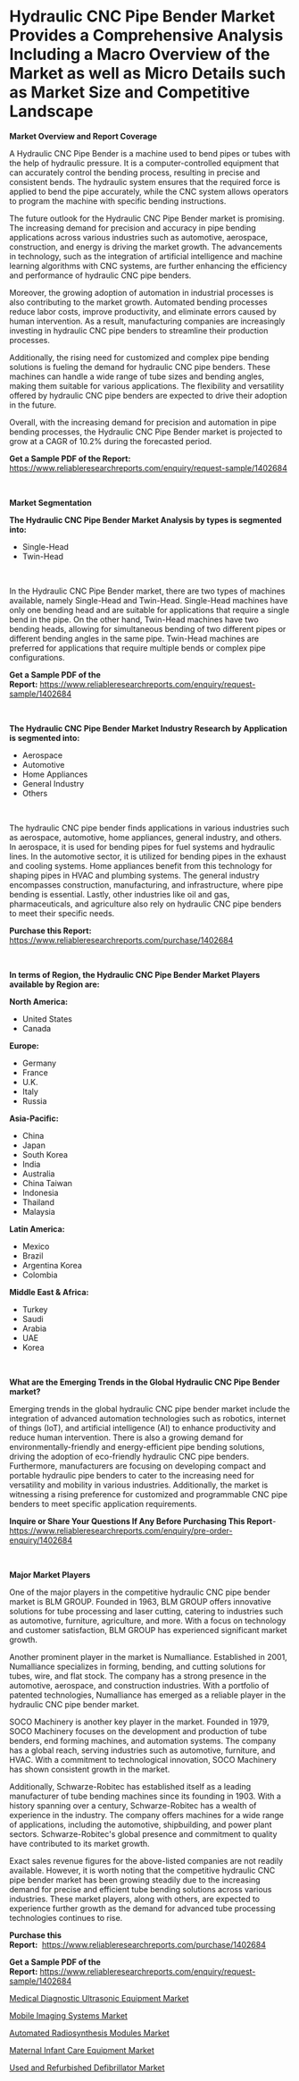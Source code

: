 <p><h1>Hydraulic CNC Pipe Bender Market Provides a Comprehensive Analysis Including a Macro Overview of the Market as well as Micro Details such as Market Size and Competitive Landscape</h1></p><p><strong>Market Overview and Report Coverage</strong></p>
<p><p>A Hydraulic CNC Pipe Bender is a machine used to bend pipes or tubes with the help of hydraulic pressure. It is a computer-controlled equipment that can accurately control the bending process, resulting in precise and consistent bends. The hydraulic system ensures that the required force is applied to bend the pipe accurately, while the CNC system allows operators to program the machine with specific bending instructions.</p><p>The future outlook for the Hydraulic CNC Pipe Bender market is promising. The increasing demand for precision and accuracy in pipe bending applications across various industries such as automotive, aerospace, construction, and energy is driving the market growth. The advancements in technology, such as the integration of artificial intelligence and machine learning algorithms with CNC systems, are further enhancing the efficiency and performance of hydraulic CNC pipe benders.</p><p>Moreover, the growing adoption of automation in industrial processes is also contributing to the market growth. Automated bending processes reduce labor costs, improve productivity, and eliminate errors caused by human intervention. As a result, manufacturing companies are increasingly investing in hydraulic CNC pipe benders to streamline their production processes.</p><p>Additionally, the rising need for customized and complex pipe bending solutions is fueling the demand for hydraulic CNC pipe benders. These machines can handle a wide range of tube sizes and bending angles, making them suitable for various applications. The flexibility and versatility offered by hydraulic CNC pipe benders are expected to drive their adoption in the future.</p><p>Overall, with the increasing demand for precision and automation in pipe bending processes, the Hydraulic CNC Pipe Bender market is projected to grow at a CAGR of 10.2% during the forecasted period.</p></p>
<p><strong>Get a Sample PDF of the Report:</strong> <a href="https://www.reliableresearchreports.com/enquiry/request-sample/1402684">https://www.reliableresearchreports.com/enquiry/request-sample/1402684</a></p>
<p>&nbsp;</p>
<p><strong>Market Segmentation</strong></p>
<p><strong>The Hydraulic CNC Pipe Bender Market Analysis by types is segmented into:</strong></p>
<p><ul><li>Single-Head</li><li>Twin-Head</li></ul></p>
<p>&nbsp;</p>
<p><p>In the Hydraulic CNC Pipe Bender market, there are two types of machines available, namely Single-Head and Twin-Head. Single-Head machines have only one bending head and are suitable for applications that require a single bend in the pipe. On the other hand, Twin-Head machines have two bending heads, allowing for simultaneous bending of two different pipes or different bending angles in the same pipe. Twin-Head machines are preferred for applications that require multiple bends or complex pipe configurations.</p></p>
<p><strong>Get a Sample PDF of the Report:</strong>&nbsp;<a href="https://www.reliableresearchreports.com/enquiry/request-sample/1402684">https://www.reliableresearchreports.com/enquiry/request-sample/1402684</a></p>
<p>&nbsp;</p>
<p><strong>The Hydraulic CNC Pipe Bender Market Industry Research by Application is segmented into:</strong></p>
<p><ul><li>Aerospace</li><li>Automotive</li><li>Home Appliances</li><li>General Industry</li><li>Others</li></ul></p>
<p>&nbsp;</p>
<p><p>The hydraulic CNC pipe bender finds applications in various industries such as aerospace, automotive, home appliances, general industry, and others. In aerospace, it is used for bending pipes for fuel systems and hydraulic lines. In the automotive sector, it is utilized for bending pipes in the exhaust and cooling systems. Home appliances benefit from this technology for shaping pipes in HVAC and plumbing systems. The general industry encompasses construction, manufacturing, and infrastructure, where pipe bending is essential. Lastly, other industries like oil and gas, pharmaceuticals, and agriculture also rely on hydraulic CNC pipe benders to meet their specific needs.</p></p>
<p><strong>Purchase this Report:</strong>&nbsp; <a href="https://www.reliableresearchreports.com/purchase/1402684">https://www.reliableresearchreports.com/purchase/1402684</a></p>
<p>&nbsp;</p>
<p><strong>In terms of Region, the Hydraulic CNC Pipe Bender Market Players available by Region are:</strong></p>
<p>
    <p> <strong> North America: </strong>
        <ul>
            <li>United States</li>
            <li>Canada</li>
        </ul>
        </p> 
    <p> <strong> Europe: </strong>
        <ul>
            <li>Germany</li>
            <li>France</li>
            <li>U.K.</li>
            <li>Italy</li>
            <li>Russia</li>
        </ul>
        </p> 
    <p> <strong> Asia-Pacific: </strong>
        <ul>
            <li>China</li>
            <li>Japan</li>
            <li>South Korea</li>
            <li>India</li>
            <li>Australia</li>
            <li>China Taiwan</li>
            <li>Indonesia</li>
            <li>Thailand</li>
            <li>Malaysia</li>
        </ul>
        </p> 
    <p> <strong> Latin America: </strong>
        <ul>
            <li>Mexico</li>
            <li>Brazil</li>
            <li>Argentina Korea</li>
            <li>Colombia</li>
        </ul>
        </p> 
    <p> <strong> Middle East & Africa: </strong>
        <ul>
            <li>Turkey</li>
            <li>Saudi</li>
            <li>Arabia</li>
            <li>UAE</li>
            <li>Korea</li>
        </ul>
    </p>
    </p>
<p>&nbsp;</p>
<p><strong>What are the Emerging Trends in the Global Hydraulic CNC Pipe Bender market?</strong></p>
<p><p>Emerging trends in the global hydraulic CNC pipe bender market include the integration of advanced automation technologies such as robotics, internet of things (IoT), and artificial intelligence (AI) to enhance productivity and reduce human intervention. There is also a growing demand for environmentally-friendly and energy-efficient pipe bending solutions, driving the adoption of eco-friendly hydraulic CNC pipe benders. Furthermore, manufacturers are focusing on developing compact and portable hydraulic pipe benders to cater to the increasing need for versatility and mobility in various industries. Additionally, the market is witnessing a rising preference for customized and programmable CNC pipe benders to meet specific application requirements.</p></p>
<p><strong>Inquire or Share Your Questions If Any Before Purchasing This Report</strong>- <a href="https://www.reliableresearchreports.com/enquiry/pre-order-enquiry/1402684">https://www.reliableresearchreports.com/enquiry/pre-order-enquiry/1402684</a></p>
<p>&nbsp;</p>
<p><strong>Major Market Players</strong></p>
<p><p>One of the major players in the competitive hydraulic CNC pipe bender market is BLM GROUP. Founded in 1963, BLM GROUP offers innovative solutions for tube processing and laser cutting, catering to industries such as automotive, furniture, agriculture, and more. With a focus on technology and customer satisfaction, BLM GROUP has experienced significant market growth. </p><p>Another prominent player in the market is Numalliance. Established in 2001, Numalliance specializes in forming, bending, and cutting solutions for tubes, wire, and flat stock. The company has a strong presence in the automotive, aerospace, and construction industries. With a portfolio of patented technologies, Numalliance has emerged as a reliable player in the hydraulic CNC pipe bender market.</p><p>SOCO Machinery is another key player in the market. Founded in 1979, SOCO Machinery focuses on the development and production of tube benders, end forming machines, and automation systems. The company has a global reach, serving industries such as automotive, furniture, and HVAC. With a commitment to technological innovation, SOCO Machinery has shown consistent growth in the market.</p><p>Additionally, Schwarze-Robitec has established itself as a leading manufacturer of tube bending machines since its founding in 1903. With a history spanning over a century, Schwarze-Robitec has a wealth of experience in the industry. The company offers machines for a wide range of applications, including the automotive, shipbuilding, and power plant sectors. Schwarze-Robitec's global presence and commitment to quality have contributed to its market growth.</p><p>Exact sales revenue figures for the above-listed companies are not readily available. However, it is worth noting that the competitive hydraulic CNC pipe bender market has been growing steadily due to the increasing demand for precise and efficient tube bending solutions across various industries. These market players, along with others, are expected to experience further growth as the demand for advanced tube processing technologies continues to rise.</p></p>
<p><strong>Purchase this Report:</strong>&nbsp;&nbsp;<a href="https://www.reliableresearchreports.com/purchase/1402684">https://www.reliableresearchreports.com/purchase/1402684</a></p>
<p></p>
<p><strong>Get a Sample PDF of the Report:</strong>&nbsp;<a href="https://www.reliableresearchreports.com/enquiry/request-sample/1402684">https://www.reliableresearchreports.com/enquiry/request-sample/1402684</a></p>
<p><p><a href="https://medium.com/@irwingibson727/medical-diagnostic-ultrasonic-equipment-market-size-market-outlook-and-market-forecast-2023-to-9f87d4beb3d7">Medical Diagnostic Ultrasonic Equipment Market</a></p><p><a href="https://medium.com/@vincentalvarez1980/mobile-imaging-systems-market-analysis-its-cagr-market-segmentation-and-global-industry-overview-86c9882a7bd3">Mobile Imaging Systems Market</a></p><p><a href="https://medium.com/@caleighhane2777/automated-radiosynthesis-modules-market-size-market-outlook-and-market-forecast-2023-to-2030-bf166678dbea">Automated Radiosynthesis Modules Market</a></p><p><a href="https://medium.com/@deannakling2927/maternal-infant-care-equipment-market-share-evolution-and-market-growth-trends-2023-2030-9b09799fc1e0">Maternal Infant Care Equipment Market</a></p><p><a href="https://medium.com/@dennismurphy47/used-and-refurbished-defibrillator-market-furnishes-information-on-market-share-market-trends-and-771f7b4a012d">Used and Refurbished Defibrillator Market</a></p></p>